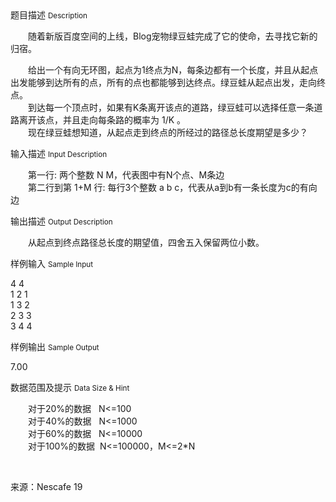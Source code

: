 <div class="panel panel-default">
<div class="area-title">
<span>
题目描述
<small>Description</small>
</span></div>
<div class="panel-body">

<p><span>　　随着新版百度空间的上线，Blog宠物绿豆蛙完成了它的使命，去寻找它新的归宿。</span></p>
<p><span>　　<span>给出一个有向无环图，起点为1终点为N，每条边都有一个长度，并且从起点出发能够到达所有的点，所有的点也都能够到达终点。绿豆蛙从起点出发，走向终点。</span><br><span>　　到达每一个顶点时，如果有K条离开该点的道路，绿豆蛙可以选择任意一条道路离开该点，并且走向每条路的概率为 1/K 。</span><br><span>　　现在绿豆蛙想知道，从起点走到终点的所经过的路径总长度期望是多少？</span></span></p>

</div>
</div>

<div class="panel panel-default">
<div class="area-title">
<span>
输入描述
<small>Input Description</small>
</span></div>
<div class="panel-body">
<p><span>　　第一行: 两个整数 N M，代表图中有N个点、M条边</span><br><span>　　第二行到第 1+M 行: 每行3个整数 a b c，代表从a到b有一条长度为c的有向边</span></p>

</div>
</div>
<div  class="panel panel-default">
<div class="area-title">
<span>
输出描述
<small>Output Description</small>
</span></div>
<div class="panel-body">

<p>　　<span>从起点到终点路径总长度的期望值，四舍五入保留两位小数。</span></p>

</div>
</div>


<div class="panel panel-default">
<div class="area-title">
<span>
样例输入
<small>Sample Input</small>
</span></div>
<div class="panel-body">
<p>4 4<br>1 2 1<br>1 3 2<br>2 3 3<br>3 4 4</p>

</div>
</div>

<div class="panel panel-default">
<div class="area-title">
<span>
样例输出
<small>Sample Output</small>
</span></div>
<div class="panel-body">
<p>7.00</p>

</div>
</div>

<div class="panel panel-default">
<div class="area-title">
<span>
数据范围及提示
<small>Data Size & Hint</small>
</span></div>
<div class="panel-body">
<p><span>　　对于20%的数据   N&lt;=100</span><br><span>　　对于40%的数据   N&lt;=1000</span><br><span>　　对于60%的数据   N&lt;=10000</span><br><span>　　对于100%的数据  N&lt;=100000，M&lt;=2*N</span></p>
<p><span><br></span></p>
<p><span>来源：Nescafe 19</span></p>
</div>
</div>